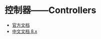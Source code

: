 # 控制器——Controllers
* [官方文档](https://docs.nestjs.com/controllers)
* [中文文档 8.x](https://docs.nestjs.cn/8/controllers)
